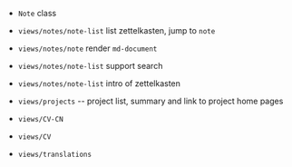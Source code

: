 - `Note` class

- `views/notes/note-list` list zettelkasten, jump to `note`

- `views/notes/note` render `md-document`

- `views/notes/note-list` support search
- `views/notes/note-list` intro of zettelkasten

- `views/projects` -- project list, summary and link to project home pages

- `views/CV-CN`
- `views/CV`

- `views/translations`
